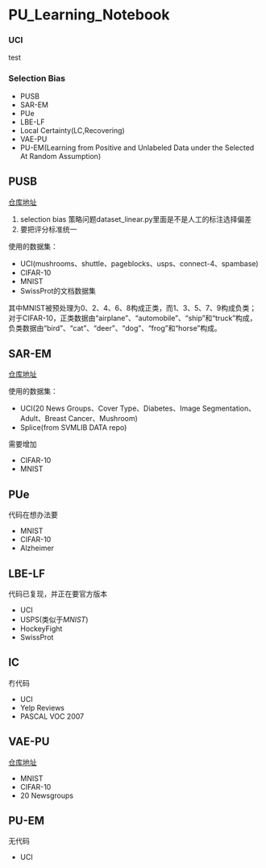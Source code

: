 # PU_Learning_Notebook



### UCI



test









### Selection Bias

- PUSB
- SAR-EM
- PUe
- LBE-LF
- Local Certainty(LC,Recovering)
- VAE-PU
- PU-EM(Learning from Positive and Unlabeled Data under the Selected At Random Assumption)

## PUSB

[仓库地址](https://github.com/MasaKat0/PUlearning/tree/master)

1. selection bias 策略问题dataset_linear.py里面是不是人工的标注选择偏差
2. 要把评分标准统一

使用的数据集：

- UCI(mushrooms、shuttle、pageblocks、usps、connect-4、spambase)
- CIFAR-10
- MNIST
- SwissProt的文档数据集

其中MNIST被预处理为0、2、4、6、8构成正类，而1、3、5、7、9构成负类；对于CIFAR-10，正类数据由“airplane”、“automobile”、“ship”和“truck”构成，负类数据由“bird”、“cat”、“deer”、“dog”、“frog”和“horse”构成。

## SAR-EM

[仓库地址](https://github.com/ML-KULeuven/SAR-PU)

使用的数据集：

- UCI(20 News Groups、Cover Type、Diabetes、Image Segmentation、Adult、Breast Cancer、Mushroom)
- Splice(from SVMLIB DATA repo)

需要增加

- CIFAR-10
- MNIST

## PUe

代码在想办法要

- MNIST
- CIFAR-10
-  Alzheimer

## LBE-LF

代码已复现，并正在要官方版本

- UCI
- USPS(类似于*MNIST*)
- HockeyFight
- SwissProt

## lC

冇代码

- UCI
- Yelp Reviews
- PASCAL VOC 2007



## VAE-PU

[仓库地址](https://github.com/byeonghu-na/vae-pu)

- MNIST
- CIFAR-10
- 20 Newsgroups

## PU-EM

无代码

- UCI
